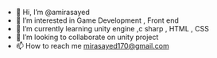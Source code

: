 - 👋 Hi, I’m @amirasayed
- 👀 I’m interested in Game Development , Front end
- 🌱 I’m currently learning unity engine ,c sharp , HTML , CSS
- 💞️ I’m looking to collaborate on unity project
- 📫 How to reach me mirasayed170@gmail.com

<!---
amirasayed/amirasayed is a ✨ special ✨ repository because its `README.md` (this file) appears on your GitHub profile.
You can click the Preview link to take a look at your changes.
--->
